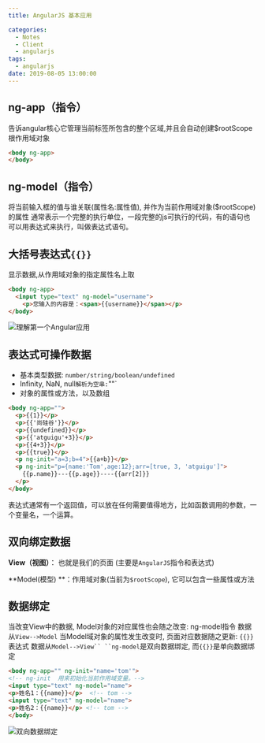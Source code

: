 ```yaml
---
title: AngularJS 基本应用

categories:
  - Notes
  - Client
  - angularjs
tags:
  - angularjs
date: 2019-08-05 13:00:00
---
```


## ng-app（指令）

告诉angular核心它管理当前标签所包含的整个区域,并且会自动创建$rootScope根作用域对象

~~~html
<body ng-app>
</body>
~~~

## ng-model（指令）

将当前输入框的值与谁关联(属性名:属性值), 并作为当前作用域对象($rootScope)的属性
通常表示一个完整的执行单位，一段完整的js可执行的代码，有的语句也可以用表达式来执行，叫做表达式语句。

<!-- more -->

## 大括号表达式`{{}}`

显示数据,从作用域对象的指定属性名上取

~~~html
<body ng-app>
  <input type="text" ng-model="username">
	<p>您输入的内容是：<span>{{username}}</span></p>
</body>
~~~

![理解第一个Angular应用](images/angularJS/oneAngular.png)

## 表达式可操作数据

- 基本类型数据: `number/string/boolean/undefined`
- Infinity, NaN, null` 解析为空串: `""`
- 对象的属性或方法，以及数组

~~~html
<body ng-app="">
  <p>{{1}}</p>
  <p>{{'尚硅谷'}}</p>
  <p>{{undefined}}</p>
  <p>{{'atguigu'+3}}</p>
  <p>{{4+3}}</p>
  <p>{{true}}</p>
  <p ng-init="a=3;b=4">{{a+b}}</p>
  <p ng-init="p={name:'Tom',age:12};arr=[true, 3, 'atguigu']">
    {{p.name}}---{{p.age}}----{{arr[2]}}
  </p>
</body>
~~~

表达式通常有一个返回值，可以放在任何需要值得地方，比如函数调用的参数，一个变量名，一个运算。

## 双向绑定数据

**View（视图）**： 也就是我们的页面 (主要是`AngularJS`指令和表达式)

**Model(模型) **：作用域对象(当前为`$rootScope`), 它可以包含一些属性或方法

## 数据绑定

当改变View中的数据, Model对象的对应属性也会随之改变:  ng-model指令  数据从`View-->Model`
当Model域对象的属性发生改变时, 页面对应数据随之更新:  `{{}}`表达式  数据从`Model-->View``
``ng-model`是双向数据绑定, 而`{{}}`是单向数据绑定

~~~html
<body ng-app="" ng-init="name='tom'">
<!-- ng-init  用来初始化当前作用域变量。-->
<input type="text" ng-model="name">
<p>姓名1：{{name}}</p>  <!-- tom -->
<input type="text" ng-model="name">
<p>姓名2：{{name}}</p>	<!-- tom -->
</body>
~~~

![双向数据绑定](images/angularJS/binding.png)
